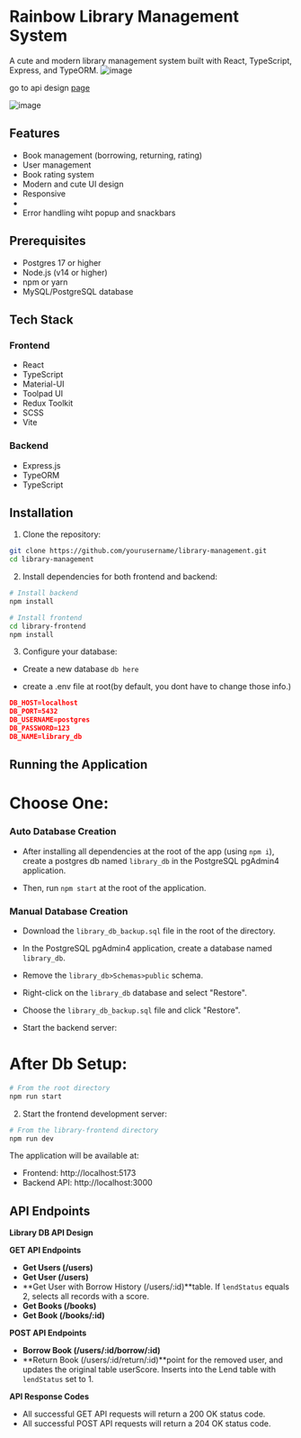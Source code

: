 # Rainbow Library Management System

A cute and modern library management system built with React, TypeScript, Express, and TypeORM.
![image](https://github.com/user-attachments/assets/83d92e4c-4045-404d-a10e-45af3e66b2c0)

go to api design [page](https://miro.com/welcomeonboard/NjFraUc4UXY0V2lDd252Z0FjU2FCNzQzOSsySjd6RnR0eVV6bUY2dGNzT0xGb3R4VXZQaXAwSEp5RW9wR3V3OUJ1SFJ2aUxzTFN0R0RjUFg5SFBaV1FVcDNFaUg5SnFXY0RyRm0wOE9IMWR6dHFoWjRzb3d5MkN3TjZIV1ZybWMhZQ==?share_link_id=646538550223) 

![image](https://github.com/user-attachments/assets/5535454f-2496-42fc-a74d-47d69f2811ce)


## Features

- Book management (borrowing, returning, rating)
- User management
- Book rating system
- Modern and cute UI design
- Responsive
- 
- Error handling wiht popup and snackbars

## Prerequisites
- Postgres 17 or higher
- Node.js (v14 or higher)
- npm or yarn
- MySQL/PostgreSQL database

## Tech Stack

### Frontend

- React
- TypeScript
- Material-UI
- Toolpad UI
- Redux Toolkit
- SCSS
- Vite

### Backend

- Express.js
- TypeORM
- TypeScript

## Installation

1. Clone the repository:

```bash
git clone https://github.com/yourusername/library-management.git
cd library-management
```

2. Install dependencies for both frontend and backend:

```bash
# Install backend
npm install

# Install frontend
cd library-frontend
npm install
```

3. Configure your database:

- Create a new database
  `db here`

- create a .env file at root(by default, you dont have to change those info.)

```json
DB_HOST=localhost
DB_PORT=5432
DB_USERNAME=postgres
DB_PASSWORD=123
DB_NAME=library_db

```
 

## Running the Application

#  Choose One:

### Auto Database Creation

* After installing all dependencies at the root of the app (using `npm i`), create a postgres db named `library_db` in the PostgreSQL pgAdmin4 application.

* Then, run `npm start` at the root of the application.

### Manual Database Creation

* Download the `library_db_backup.sql` file in the root of the directory.

* In the PostgreSQL pgAdmin4 application, create a database named `library_db`. 

* Remove the `library_db>Schemas>public` schema.

* Right-click on the `library_db` database and select "Restore". 

* Choose the `library_db_backup.sql` file and click "Restore".

* Start the backend server:

# After Db Setup:

```bash
# From the root directory
npm run start
```

2. Start the frontend development server:

```bash
# From the library-frontend directory
npm run dev
```

The application will be available at:

- Frontend: http://localhost:5173
- Backend API: http://localhost:3000

## API Endpoints
**Library DB API Design**

**GET API Endpoints**

* **Get Users (/users)**
* **Get User (/users)**
* **Get User with Borrow History (/users/:id)**table. If `lendStatus` equals 2, selects all records with a score.
* **Get Books (/books)**
* **Get Book (/books/:id)**

**POST API Endpoints**

* **Borrow Book (/users/:id/borrow/:id)**
* **Return Book (/users/:id/return/:id)**point for the removed user, and updates the original table userScore. Inserts into the Lend table with `lendStatus` set to 1.

**API Response Codes**

* All successful GET API requests will return a 200 OK status code.
* All successful POST API requests will return a 204 OK status code.

 
